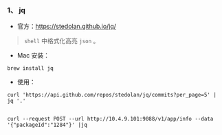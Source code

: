 ### 1、 jq

- 官方：https://stedolan.github.io/jq/

> `shell` 中格式化高亮 `json` 。

- Mac 安装：
 
```
brew install jq
```

- 使用：

```
curl 'https://api.github.com/repos/stedolan/jq/commits?per_page=5' | jq '.'


curl --request POST --url http://10.4.9.101:9088/v1/app/info --data '{"packageId":"1284"}' |jq
```

